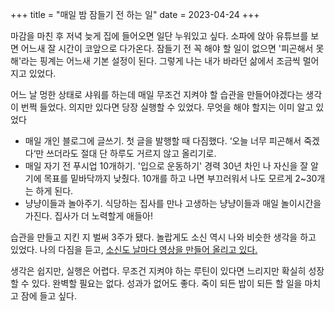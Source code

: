 +++
title = "매일 밤 잠들기 전 하는 일"
date = 2023-04-24
+++

마감을 마친 후 저녁 늦게 집에 들어오면 일단 누워있고 싶다. 소파에 앉아 유튜브를 보면 어느새 잘 시간이 코앞으로 다가온다. 잠들기 전 꼭 해야 할 일이 없으면 '피곤해서 못 해'라는 핑계는 어느새 기본 설정이 된다. 그렇게 나는 내가 바라던 삶에서 조금씩 멀어지고 있었다.

어느 날 멍한 상태로 샤워를 하는데 매일 무조건 지켜야 할 습관을 만들어야겠다는 생각이 번쩍 들었다. 의지만 있다면 당장 실행할 수 있었다. 무엇을 해야 할지는 이미 알고 있었다

* 매일 개인 블로그에 글쓰기. 첫 글을 발행할 때 다짐했다. ‘오늘 너무 피곤해서 죽겠다‘만 쓰더라도 절대 단 하루도 거르지 않고 올리기로.
* 매일 자기 전 푸시업 10개하기.  '입으로 운동하기' 경력 30년 차인 나 자신을 잘 알기에 목표를 밑바닥까지 낮췄다. 10개를 하고 나면 부끄러워서 나도 모르게 2~30개는 하게 된다.
* 냥냥이들과 놀아주기. 식당하는 집사를 만나 고생하는 냥냥이들과 매일 놀이시간을 가진다. 집사가 더 노력할게 애들아!

습관을 만들고 지킨 지 벌써 3주가 됐다. 놀랍게도 소신 역시 나와 비슷한 생각을 하고 있었다. 나의 다짐을 듣고, [소신도 날마다 영상을 만들어 올리고 있다.](https://www.youtube.com/@jagunbae/shorts)

생각은 쉽지만, 실행은 어렵다. 무조건 지켜야 하는 루틴이 있다면 느리지만 확실히 성장할 수 있다. 완벽할 필요는 없다. 성과가 없어도 좋다. 죽이 되든 밥이 되든 할 일을 마치고 잠에 들고 싶다.
